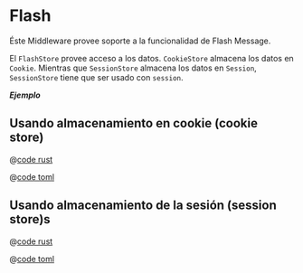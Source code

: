 # Flash

Éste Middleware provee soporte a la funcionalidad de Flash Message.

El `FlashStore` provee acceso a los datos. `CookieStore` almacena los datos en `Cookie`. Mientras que `SessionStore` almacena los datos en `Session`, `SessionStore` tiene que ser usado con `session`.

_**Ejemplo**_

## Usando almacenamiento en cookie (cookie store)

<CodeGroup>
  <CodeGroupItem title="main.rs" active>

@[code rust](../../../../codes/flash-cookie-store/src/main.rs)

  </CodeGroupItem>
  <CodeGroupItem title="Cargo.toml">

@[code toml](../../../../codes/flash-cookie-store/Cargo.toml)

  </CodeGroupItem>
</CodeGroup>


## Usando almacenamiento de la sesión (session store)s

<CodeGroup>
  <CodeGroupItem title="main.rs" active>

@[code rust](../../../../codes/flash-session-store/src/main.rs)

  </CodeGroupItem>
  <CodeGroupItem title="Cargo.toml">

@[code toml](../../../../codes/flash-session-store/Cargo.toml)

  </CodeGroupItem>
</CodeGroup>
